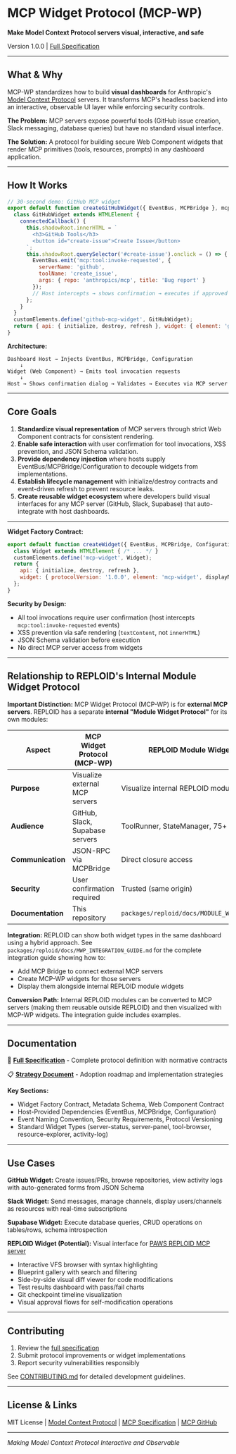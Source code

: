 # MCP Widget Protocol (MCP-WP)

**Make Model Context Protocol servers visual, interactive, and safe**

Version 1.0.0 | [Full Specification](./specification/MWP.md)

---

## What & Why

MCP-WP standardizes how to build **visual dashboards** for Anthropic's [Model Context Protocol](https://modelcontextprotocol.io/) servers. It transforms MCP's headless backend into an interactive, observable UI layer while enforcing security controls.

**The Problem:** MCP servers expose powerful tools (GitHub issue creation, Slack messaging, database queries) but have no standard visual interface.

**The Solution:** A protocol for building secure Web Component widgets that render MCP primitives (tools, resources, prompts) in any dashboard application.

---

## How It Works

```javascript
// 30-second demo: GitHub MCP widget
export default function createGitHubWidget({ EventBus, MCPBridge }, mcpServerInfo) {
  class GitHubWidget extends HTMLElement {
    connectedCallback() {
      this.shadowRoot.innerHTML = `
        <h3>GitHub Tools</h3>
        <button id="create-issue">Create Issue</button>
      `;
      this.shadowRoot.querySelector('#create-issue').onclick = () => {
        EventBus.emit('mcp:tool:invoke-requested', {
          serverName: 'github',
          toolName: 'create_issue',
          args: { repo: 'anthropics/mcp', title: 'Bug report' }
        });
        // Host intercepts → shows confirmation → executes if approved
      };
    }
  }
  customElements.define('github-mcp-widget', GitHubWidget);
  return { api: { initialize, destroy, refresh }, widget: { element: 'github-mcp-widget', ... } };
}
```

**Architecture:**
```
Dashboard Host → Injects EventBus, MCPBridge, Configuration
    ↓
Widget (Web Component) → Emits tool invocation requests
    ↓
Host → Shows confirmation dialog → Validates → Executes via MCP server
```

---

## Core Goals

1. **Standardize visual representation** of MCP servers through strict Web Component contracts for consistent rendering.
2. **Enable safe interaction** with user confirmation for tool invocations, XSS prevention, and JSON Schema validation.
3. **Provide dependency injection** where hosts supply EventBus/MCPBridge/Configuration to decouple widgets from implementations.
4. **Establish lifecycle management** with initialize/destroy contracts and event-driven refresh to prevent resource leaks.
5. **Create reusable widget ecosystem** where developers build visual interfaces for any MCP server (GitHub, Slack, Supabase) that auto-integrate with host dashboards.

---

**Widget Factory Contract:**
```javascript
export default function createWidget({ EventBus, MCPBridge, Configuration }, mcpServerInfo) {
  class Widget extends HTMLElement { /* ... */ }
  customElements.define('mcp-widget', Widget);
  return {
    api: { initialize, destroy, refresh },
    widget: { protocolVersion: '1.0.0', element: 'mcp-widget', displayName, capabilities, ... }
  };
}
```

**Security by Design:**
- All tool invocations require user confirmation (host intercepts `mcp:tool:invoke-requested` events)
- XSS prevention via safe rendering (`textContent`, not `innerHTML`)
- JSON Schema validation before execution
- No direct MCP server access from widgets

---

## Relationship to REPLOID's Internal Module Widget Protocol

**Important Distinction:** MCP Widget Protocol (MCP-WP) is for **external MCP servers**. REPLOID has a separate **internal "Module Widget Protocol"** for its own modules:

| Aspect | MCP Widget Protocol (MCP-WP) | REPLOID Module Widget Protocol |
|--------|------------------------------|--------------------------------|
| **Purpose** | Visualize external MCP servers | Visualize internal REPLOID modules |
| **Audience** | GitHub, Slack, Supabase servers | ToolRunner, StateManager, 75+ upgrades |
| **Communication** | JSON-RPC via MCPBridge | Direct closure access |
| **Security** | User confirmation required | Trusted (same origin) |
| **Documentation** | This repository | `packages/reploid/docs/MODULE_WIDGET_PROTOCOL.md` |

**Integration:** REPLOID can show both widget types in the same dashboard using a hybrid approach. See `packages/reploid/docs/MWP_INTEGRATION_GUIDE.md` for the complete integration guide showing how to:
- Add MCP Bridge to connect external MCP servers
- Create MCP-WP widgets for those servers
- Display them alongside internal REPLOID module widgets

**Conversion Path:** Internal REPLOID modules can be converted to MCP servers (making them reusable outside REPLOID) and then visualized with MCP-WP widgets. The integration guide includes examples.

---

## Documentation

📄 **[Full Specification](./specification/MWP.md)** - Complete protocol definition with normative contracts

📋 **[Strategy Document](./STRATEGY.md)** - Adoption roadmap and implementation strategies

**Key Sections:**
- Widget Factory Contract, Metadata Schema, Web Component Contract
- Host-Provided Dependencies (EventBus, MCPBridge, Configuration)
- Event Naming Convention, Security Requirements, Protocol Versioning
- Standard Widget Types (server-status, server-panel, tool-browser, resource-explorer, activity-log)

---

## Use Cases

**GitHub Widget:** Create issues/PRs, browse repositories, view activity logs with auto-generated forms from JSON Schema

**Slack Widget:** Send messages, manage channels, display users/channels as resources with real-time subscriptions

**Supabase Widget:** Execute database queries, CRUD operations on tables/rows, schema introspection

**REPLOID Widget (Potential):** Visual interface for [PAWS REPLOID MCP server](../packages/reploid/mcp-server/README.md)
- Interactive VFS browser with syntax highlighting
- Blueprint gallery with search and filtering
- Side-by-side visual diff viewer for code modifications
- Test results dashboard with pass/fail charts
- Git checkpoint timeline visualization
- Visual approval flows for self-modification operations

---

## Contributing

1. Review the [full specification](./specification/MWP.md)
2. Submit protocol improvements or widget implementations
3. Report security vulnerabilities responsibly

See [CONTRIBUTING.md](./CONTRIBUTING.md) for detailed development guidelines.

---

## License & Links

MIT License | [Model Context Protocol](https://modelcontextprotocol.io/) | [MCP Specification](https://spec.modelcontextprotocol.io/) | [MCP GitHub](https://github.com/modelcontextprotocol)

---

*Making Model Context Protocol Interactive and Observable*
